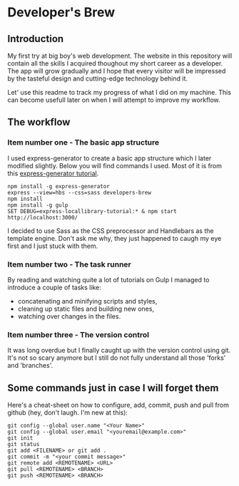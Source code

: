 # Developer's Brew

## Introduction

My first try at big boy's web development. The website in this repository will contain all the skills I acquired thoughout my short career as a developer. The app will grow gradually and I hope that every visitor will be impressed by the tasteful design and cutting-edge technology behind it.

Let' use this readme to track my progress of what I did on my machine. This can become usefull later on when I will attempt to improve my workflow.

## The workflow

### Item number one - The basic app structure

I used express-generator to create a basic app structure which I later modified slightly. Below you will find commands I used. Most of it is from this [express-generator tutorial](https://developer.mozilla.org/en-US/docs/Learn/Server-side/Express_Nodejs/skeleton_website). 
```
npm install -g express-generator
express --view=hbs --css=sass developers-brew
npm install
npm install -g gulp
SET DEBUG=express-locallibrary-tutorial:* & npm start
http://localhost:3000/
```
I decided to use Sass as the CSS preprocessor and Handlebars as the template engine. Don't ask me why, they just happened to caugh my eye first and I just stuck with them.

### Item number two - The task runner

By reading and watching quite a lot of tutorials on Gulp I managed to introduce a couple of tasks like:
- concatenating and minifying scripts and styles,
- cleaning up static files and building new ones,
- watching over changes in the files.

### Item number three - The version control

It was long overdue but I finally caught up with the version control using git. It's not so scary anymore but I still do not fully understand all those 'forks' and 'branches'.

## Some commands just in case I will forget them

Here's a cheat-sheet on how to configure, add, commit, push and pull from github (hey, don't laugh. I'm new at this):
```
git config --global user.name "<Your Name>"
git config --global user.email "<youremail@example.com>"
git init
git status
git add <FILENAME> or git add .
git commit -m "<your commit message>"
git remote add <REMOTENAME> <URL>
git pull <REMOTENAME> <BRANCH>
git push <REMOTENAME> <BRANCH>
```

